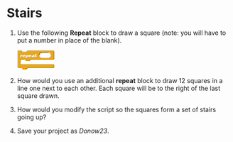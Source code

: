 # Stairs

1. Use the following **Repeat** block to draw a square (note: you will have to put a number in place of the blank).

   ![Repeat](images/repeat.png)

2. How would you use an additional **repeat** block to draw 12 squares in a line one next to each other.  Each square will be to the right of the last square drawn.

3. How would you modify the script so the squares form a set of stairs going up?
4. Save your project as _Donow23_.
